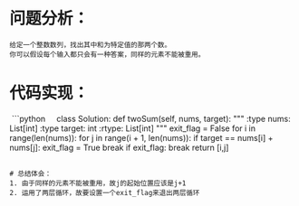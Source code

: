 # 问题分析：
    给定一个整数数列，找出其中和为特定值的那两个数。
    你可以假设每个输入都只会有一种答案，同样的元素不能被重用。

# 代码实现：
  
  ```python
     class Solution:
        def twoSum(self, nums, target):
            """
            :type nums: List[int]
            :type target: int
            :rtype: List[int]
            """
            exit_flag = False
            for i in range(len(nums)):
                for j in range(i + 1, len(nums)):
                    if target == nums[i] + nums[j]:
                        exit_flag = True
                        break
                if exit_flag:
                    break
            return [i,j]
  ```
  
# 总结体会：
  1. 由于同样的元素不能被重用，故j的起始位置应该是j+1
  2. 运用了两层循环，故要设置一个exit_flag来退出两层循环
